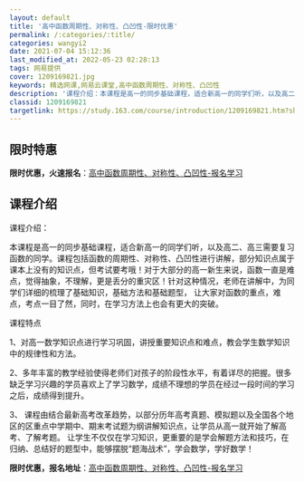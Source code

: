 ```yaml
---
layout: default
title: '高中函数周期性、对称性、凸凹性-限时优惠'
permalink: /:categories/:title/
categories: wangyi2
date: 2021-07-04 15:12:36
last_modified_at: 2022-05-23 02:28:13
tags: 网易提供
cover: 1209169821.jpg
keywords: 精选网课,网易云课堂,高中函数周期性、对称性、凸凹性
description: '课程介绍：本课程是高一的同步基础课程，适合新高一的同学们听，以及高二、高三需要复习函数的同学。课程包括函数的周期性、对称'
classid: 1209169821
targetlink: https://study.163.com/course/introduction/1209169821.htm?share=1&shareId=1025206652&utm_campaign=share&utm_medium=iphoneShare&utm_source=&utm_u=1025206652
---
```


## 限时特惠

**限时优惠，火速报名**：[高中函数周期性、对称性、凸凹性-报名学习](https://study.163.com/course/introduction/1209169821.htm?share=1&shareId=1025206652&utm_campaign=share&utm_medium=iphoneShare&utm_source=&utm_u=1025206652)

## 课程介绍

课程介绍：

本课程是高一的同步基础课程，适合新高一的同学们听，以及高二、高三需要复习函数的同学。课程包括函数的周期性、对称性、凸凹性进行讲解，部分知识点属于课本上没有的知识点，但考试要考哦！对于大部分的高一新生来说，函数一直是难点，觉得抽象，不理解，更是丢分的重灾区！针对这种情况，老师在讲解中，为同学们详细的梳理了基础知识，基础方法和基础题型， 让大家对函数的重点，难点，考点一目了然，同时，在学习方法上也会有更大的突破。



课程特点 

1、对高一数学知识点进行学习巩固，讲授重要知识点和难点，教会学生数学知识中的规律性和方法。 

2、多年丰富的教学经验使得老师们对孩子的阶段性水平，有着详尽的把握。很多缺乏学习兴趣的学员喜欢上了学习数学，成绩不理想的学员在经过一段时间的学习之后，成绩得到提升。 

3、 课程由结合最新高考改革趋势，以部分历年高考真题、模拟题以及全国各个地区的区重点中学期中、期末考试题为纲讲解知识点，让学员从高一就开始了解高考、了解考题。 让学生不仅仅在学习知识，更重要的是学会解题方法和技巧，在归纳、总结好的题型中，能够摆脱“题海战术”，学会数学，学好数学！

**限时优惠，报名地址**：[高中函数周期性、对称性、凸凹性-报名学习](https://study.163.com/course/introduction/1209169821.htm?share=1&shareId=1025206652&utm_campaign=share&utm_medium=iphoneShare&utm_source=&utm_u=1025206652)

